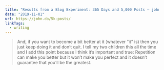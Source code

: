 ```yaml
---
title: "Results from a Blog Experiment: 365 Days and 5,000 Posts – john saddington"
date: "2019-11-01"
url: https://john.do/5k-posts/
linkTags:
  - writing
---
```


> And, if you want to become a bit better at it (whatever “it” is) then you just keep doing it and don’t quit. I tell my two children this all the time and I add this point because I think it’s important and true: Repetition can make you better but it won’t make you perfect and it doesn’t guarantee that you’ll be the greatest.
